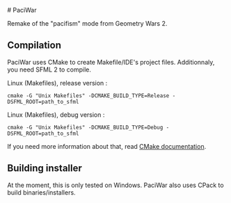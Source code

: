 # PaciWar

Remake of the "pacifism" mode from Geometry Wars 2.

## Compilation

PaciWar uses CMake to create Makefile/IDE's project files. Additionnaly, 
you need SFML 2 to compile.

Linux (Makefiles), release version :
```
cmake -G "Unix Makefiles" -DCMAKE_BUILD_TYPE=Release -DSFML_ROOT=path_to_sfml
```

Linux (Makefiles), debug version :
```
cmake -G "Unix Makefiles" -DCMAKE_BUILD_TYPE=Debug -DSFML_ROOT=path_to_sfml
```

If you need more information about that, read [CMake 
documentation](http://www.cmake.org/runningcmake/).

## Building installer

At the moment, this is only tested on Windows.
PaciWar also uses CPack to build binaries/installers.
